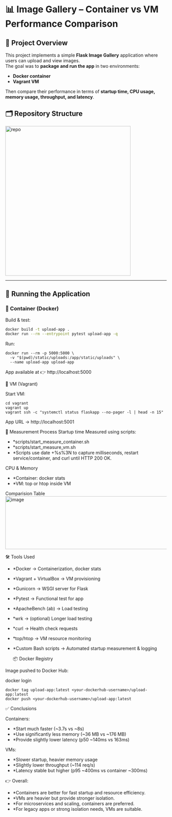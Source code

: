 # 📊 Image Gallery – Container vs VM Performance Comparison

## 📌 Project Overview
This project implements a simple **Flask Image Gallery** application where users can upload and view images.  
The goal was to **package and run the app** in two environments:  
- **Docker container**  
- **Vagrant VM**  

Then compare their performance in terms of **startup time, CPU usage, memory usage, throughput, and latency**.


## 🗂️ Repository Structure
<img width="391" height="466" alt="repo" src="https://github.com/user-attachments/assets/d23b3e6e-cb84-44f4-9061-1cab49f491dd" />


---

## 🚀 Running the Application

### 🔹 Container (Docker)
Build & test:
```bash
docker build -t upload-app .
docker run --rm --entrypoint pytest upload-app -q
```
Run:
```
docker run --rm -p 5000:5000 \
  -v "$(pwd)/static/uploads:/app/static/uploads" \
  --name upload-app upload-app
```
App available at 👉 http://localhost:5000

🔹 VM (Vagrant)

Start VM:
```
cd vagrant
vagrant up
vagrant ssh -c "systemctl status flaskapp --no-pager -l | head -n 15"

```
App URL → http://localhost:5001

🧪 Measurement Process
Startup time
Measured using scripts:
- *scripts/start_measure_container.sh
- *scripts/start_measure_vm.sh
- *Scripts use date +%s%3N to capture milliseconds, restart service/container, and curl until HTTP 200 OK.

CPU & Memory
- *Container: docker stats
- *VM: top or htop inside VM

Comparision Table 
<img width="582" height="165" alt="image" src="https://github.com/user-attachments/assets/da0d46a5-0bfa-41cc-bd28-cbcca6991535" />

🛠️ Tools Used

- *Docker → Containerization, docker stats
- *Vagrant + VirtualBox → VM provisioning
- *Gunicorn → WSGI server for Flask
- *Pytest → Functional test for app
- *ApacheBench (ab) → Load testing
- *wrk → (optional) Longer load testing
- *curl → Health check requests
- *top/htop → VM resource monitoring
- *Custom Bash scripts → Automated startup measurement & logging

  📦 Docker Registry

Image pushed to Docker Hub:

docker login
```
docker tag upload-app:latest <your-dockerhub-username>/upload-app:latest
docker push <your-dockerhub-username>/upload-app:latest
```

✅ Conclusions

Containers:
- *Start much faster (~3.7s vs ~8s)
- *Use significantly less memory (~36 MB vs ~176 MB)
- *Provide slightly lower latency (p50 ~140ms vs 163ms)

VMs:
- *Slower startup, heavier memory usage
- *Slightly lower throughput (~114 req/s)
- *Latency stable but higher (p95 ~400ms vs container ~300ms)

👉 Overall:
- *Containers are better for fast startup and resource efficiency.
- *VMs are heavier but provide stronger isolation.
- *For microservices and scaling, containers are preferred.
- *For legacy apps or strong isolation needs, VMs are suitable.

